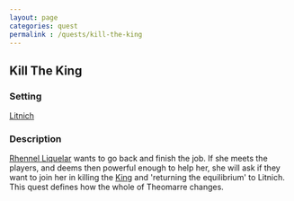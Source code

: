 ```yaml
---
layout: page
categories: quest
permalink : /quests/kill-the-king
---
```

## Kill The King

### Setting
[Litnich][litnich]

### Description

[Rhennel Liquelar][rhennel-liquelar] wants to go back and finish the job. If she meets the players, and deems then powerful enough to help her, she will ask if they want to join her in killing the [King][king-heriot] and 'returning the equilibrium' to Litnich. This quest defines how the whole of Theomarre changes.

[litnich]: /cities/litnich
[rhennel-liquelar]: /npcs/mages/rhennel-liquelar
[king-heriot]: /npcs/royalty/king-heriot
